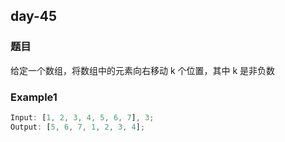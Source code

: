 ## day-45

### 题目

给定一个数组，将数组中的元素向右移动 k 个位置，其中 k 是非负数

### Example1

```js
Input: [1, 2, 3, 4, 5, 6, 7], 3;
Output: [5, 6, 7, 1, 2, 3, 4];
```
